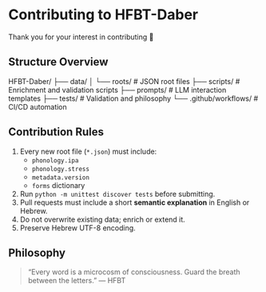 # Contributing to HFBT-Daber
Thank you for your interest in contributing 🌿

## Structure Overview

HFBT-Daber/
├── data/
│   └── roots/       # JSON root files
├── scripts/         # Enrichment and validation scripts
├── prompts/         # LLM interaction templates
├── tests/           # Validation and philosophy
└── .github/workflows/ # CI/CD automation

## Contribution Rules
1. Every new root file (`*.json`) must include:
   - `phonology.ipa`
   - `phonology.stress`
   - `metadata.version`
   - `forms` dictionary
2. Run `python -m unittest discover tests` before submitting.
3. Pull requests must include a short **semantic explanation** in English or Hebrew.
4. Do not overwrite existing data; enrich or extend it.
5. Preserve Hebrew UTF-8 encoding.

## Philosophy
> “Every word is a microcosm of consciousness.
> Guard the breath between the letters.” — HFBT
